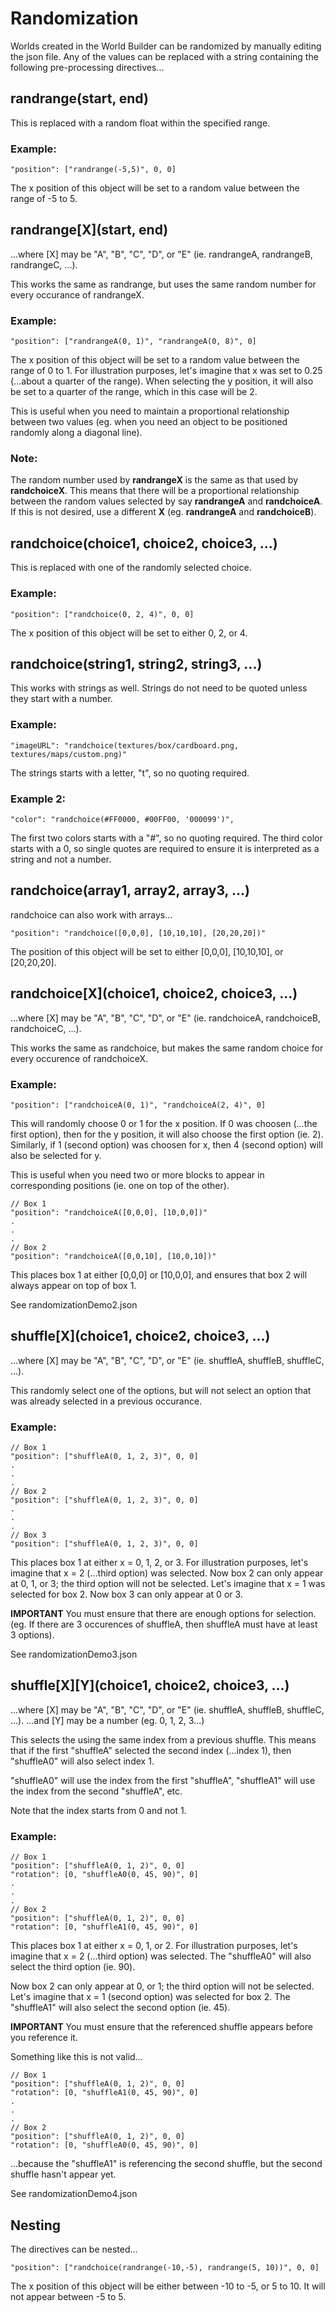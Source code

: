 # Randomization

Worlds created in the World Builder can be randomized by manually editing the json file.
Any of the values can be replaced with a string containing the following pre-processing directives...

## randrange(start, end)

This is replaced with a random float within the specified range.

### Example:

```
"position": ["randrange(-5,5)", 0, 0]
```

The x position of this object will be set to a random value between the range of -5 to 5.

## randrange[X](start, end)

...where [X] may be "A", "B", "C", "D", or "E" (ie. randrangeA, randrangeB, randrangeC, ...).

This works the same as randrange, but uses the same random number for every occurance of randrangeX.

### Example:

```
"position": ["randrangeA(0, 1)", "randrangeA(0, 8)", 0]
```

The x position of this object will be set to a random value between the range of 0 to 1.
For illustration purposes, let's imagine that x was set to 0.25 (...about a quarter of the range).
When selecting the y position, it will also be set to a quarter of the range, which in this case will be 2.

This is useful when you need to maintain a proportional relationship between two values (eg. when you need an object to be positioned randomly along a diagonal line).

### Note:

The random number used by **randrangeX** is the same as that used by **randchoiceX**.
This means that there will be a proportional relationship between the random values selected by say **randrangeA** and **randchoiceA**.
If this is not desired, use a different **X** (eg. **randrangeA** and **randchoiceB**).

## randchoice(choice1, choice2, choice3, ...)

This is replaced with one of the randomly selected choice.

### Example:

```
"position": ["randchoice(0, 2, 4)", 0, 0]
```

The x position of this object will be set to either 0, 2, or 4.

## randchoice(string1, string2, string3, ...)

This works with strings as well.
Strings do not need to be quoted unless they start with a number.

### Example:

```
"imageURL": "randchoice(textures/box/cardboard.png, textures/maps/custom.png)"
```

The strings starts with a letter, "t", so no quoting required.

### Example 2:

```
"color": "randchoice(#FF0000, #00FF00, '000099')",
```

The first two colors starts with a "#", so no quoting required.
The third color starts with a 0, so single quotes are required to ensure it is interpreted as a string and not a number.

## randchoice(array1, array2, array3, ...)

randchoice can also work with arrays...

```
"position": "randchoice([0,0,0], [10,10,10], [20,20,20])"
```

The position of this object will be set to either [0,0,0], [10,10,10], or [20,20,20].

## randchoice[X](choice1, choice2, choice3, ...)

...where [X] may be "A", "B", "C", "D", or "E" (ie. randchoiceA, randchoiceB, randchoiceC, ...).

This works the same as randchoice, but makes the same random choice for every occurence of randchoiceX.

### Example:

```
"position": ["randchoiceA(0, 1)", "randchoiceA(2, 4)", 0]
```

This will randomly choose 0 or 1 for the x position.
If 0 was choosen (...the first option), then for the y position, it will also choose the first option (ie. 2).
Similarly, if 1 (second option) was choosen for x, then 4 (second option) will also be selected for y.

This is useful when you need two or more blocks to appear in corresponding positions (ie. one on top of the other).

```
// Box 1
"position": "randchoiceA([0,0,0], [10,0,0])"
.
.
.
// Box 2
"position": "randchoiceA([0,0,10], [10,0,10])"
```

This places box 1 at either [0,0,0] or [10,0,0], and ensures that box 2 will always appear on top of box 1.

See randomizationDemo2.json

## shuffle[X](choice1, choice2, choice3, ...)

...where [X] may be "A", "B", "C", "D", or "E" (ie. shuffleA, shuffleB, shuffleC, ...).

This randomly select one of the options, but will not select an option that was already selected in a previous occurance.

### Example:

```
// Box 1
"position": ["shuffleA(0, 1, 2, 3)", 0, 0]
.
.
.
// Box 2
"position": ["shuffleA(0, 1, 2, 3)", 0, 0]
.
.
.
// Box 3
"position": ["shuffleA(0, 1, 2, 3)", 0, 0]
```

This places box 1 at either x = 0, 1, 2, or 3.
For illustration purposes, let's imagine that x = 2 (...third option) was selected.
Now box 2 can only appear at 0, 1, or 3; the third option will not be selected.
Let's imagine that x = 1 was selected for box 2.
Now box 3 can only appear at 0 or 3.

**IMPORTANT** You must ensure that there are enough options for selection.
(eg. If there are 3 occurences of shuffleA, then shuffleA must have at least 3 options).

See randomizationDemo3.json

## shuffle[X][Y](choice1, choice2, choice3, ...)

...where [X] may be "A", "B", "C", "D", or "E" (ie. shuffleA, shuffleB, shuffleC, ...).
...and [Y] may be a number (eg. 0, 1, 2, 3...)

This selects the using the same index from a previous shuffle.
This means that if the first "shuffleA" selected the second index (...index 1), then "shuffleA0" will also select index 1.

"shuffleA0" will use the index from the first "shuffleA", "shuffleA1" will use the index from the second "shuffleA", etc.

Note that the index starts from 0 and not 1.

### Example:

```
// Box 1
"position": ["shuffleA(0, 1, 2)", 0, 0]
"rotation": [0, "shuffleA0(0, 45, 90)", 0]
.
.
.
// Box 2
"position": ["shuffleA(0, 1, 2)", 0, 0]
"rotation": [0, "shuffleA1(0, 45, 90)", 0]
```

This places box 1 at either x = 0, 1, or 2.
For illustration purposes, let's imagine that x = 2 (...third option) was selected.
The "shuffleA0" will also select the third option (ie. 90).

Now box 2 can only appear at 0, or 1; the third option will not be selected.
Let's imagine that x = 1 (second option) was selected for box 2.
The "shuffleA1" will also select the second option (ie. 45).

**IMPORTANT** You must ensure that the referenced shuffle appears before you reference it.

Something like this is not valid...

```
// Box 1
"position": ["shuffleA(0, 1, 2)", 0, 0]
"rotation": [0, "shuffleA1(0, 45, 90)", 0]
.
.
.
// Box 2
"position": ["shuffleA(0, 1, 2)", 0, 0]
"rotation": [0, "shuffleA0(0, 45, 90)", 0]
```

...because the "shuffleA1" is referencing the second shuffle, but the second shuffle hasn't appear yet.

See randomizationDemo4.json

## Nesting

The directives can be nested...

```
"position": ["randchoice(randrange(-10,-5), randrange(5, 10))", 0, 0]
```

The x position of this object will be either between -10 to -5, or 5 to 10. It will not appear between -5 to 5.